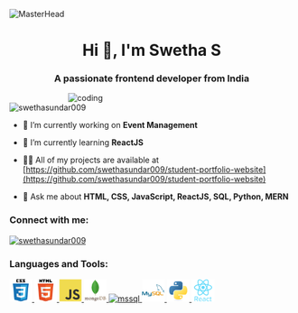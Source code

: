![MasterHead](https://media.licdn.com/dms/image/D4D16AQHShY1HQFoLQg/profile-displaybackgroundimage-shrink_350_1400/0/1690384987257?e=1725494400&v=beta&t=0GyFAWgZLr5niDMwUb5fe9CRCExTGo5xxjGTTVd5xUE)
<h1 align="center">Hi 👋, I'm Swetha S</h1>
<h3 align="center">A passionate frontend developer from India</h3>
<img align="right" alt="coding" width="400px" src="https://cdn.dribbble.com/users/1193260/screenshots/16093268/media/39d26e0c94a09b36a23e1a61839bda6e.gif">

<p align="left"> <img src="https://komarev.com/ghpvc/?username=swethasundar009&label=Profile%20views&color=0e75b6&style=flat" alt="swethasundar009" /> </p>

- 🔭 I’m currently working on **Event Management**

- 🌱 I’m currently learning **ReactJS**

- 👨‍💻 All of my projects are available at [https://github.com/swethasundar009/student-portfolio-website](https://github.com/swethasundar009/student-portfolio-website)

- 💬 Ask me about **HTML, CSS, JavaScript, ReactJS, SQL, Python, MERN**

<h3 align="left">Connect with me:</h3>
<p align="left">
<a href="https://linkedin.com/in/swethasundar009" target="blank"><img align="center" src="https://raw.githubusercontent.com/rahuldkjain/github-profile-readme-generator/master/src/images/icons/Social/linked-in-alt.svg" alt="swethasundar009" height="30" width="40" /></a>
</p>

<h3 align="left">Languages and Tools:</h3>
<p align="left"> <a href="https://www.w3schools.com/css/" target="_blank" rel="noreferrer"> <img src="https://raw.githubusercontent.com/devicons/devicon/master/icons/css3/css3-original-wordmark.svg" alt="css3" width="40" height="40"/> </a> <a href="https://www.w3.org/html/" target="_blank" rel="noreferrer"> <img src="https://raw.githubusercontent.com/devicons/devicon/master/icons/html5/html5-original-wordmark.svg" alt="html5" width="40" height="40"/> </a> <a href="https://developer.mozilla.org/en-US/docs/Web/JavaScript" target="_blank" rel="noreferrer"> <img src="https://raw.githubusercontent.com/devicons/devicon/master/icons/javascript/javascript-original.svg" alt="javascript" width="40" height="40"/> </a> <a href="https://www.mongodb.com/" target="_blank" rel="noreferrer"> <img src="https://raw.githubusercontent.com/devicons/devicon/master/icons/mongodb/mongodb-original-wordmark.svg" alt="mongodb" width="40" height="40"/> </a> <a href="https://www.microsoft.com/en-us/sql-server" target="_blank" rel="noreferrer"> <img src="https://www.svgrepo.com/show/303229/microsoft-sql-server-logo.svg" alt="mssql" width="40" height="40"/> </a> <a href="https://www.mysql.com/" target="_blank" rel="noreferrer"> <img src="https://raw.githubusercontent.com/devicons/devicon/master/icons/mysql/mysql-original-wordmark.svg" alt="mysql" width="40" height="40"/> </a> <a href="https://www.python.org" target="_blank" rel="noreferrer"> <img src="https://raw.githubusercontent.com/devicons/devicon/master/icons/python/python-original.svg" alt="python" width="40" height="40"/> </a> <a href="https://reactjs.org/" target="_blank" rel="noreferrer"> <img src="https://raw.githubusercontent.com/devicons/devicon/master/icons/react/react-original-wordmark.svg" alt="react" width="40" height="40"/> </a> </p>
